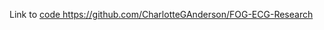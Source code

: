 Link to [code ]([url](https://github.com/CharlotteGAnderson/FOG-ECG-Research))
https://github.com/CharlotteGAnderson/FOG-ECG-Research
